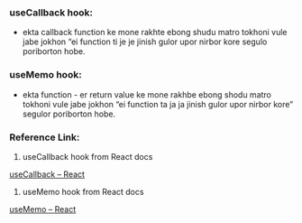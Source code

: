 ### useCallback hook:

- ekta callback function ke mone rakhte ebong shudu matro tokhoni vule jabe jokhon “ei function ti je je jinish gulor upor nirbor kore segulo poriborton hobe.

### useMemo hook:

- ekta function - er return value ke mone rakhbe ebong shodu matro tokhoni vule jabe jokhon “ei function ta ja ja jinish gulor upor nirbor kore” segulor poriborton hobe.

### Reference Link:

1. useCallback hook from React docs

[useCallback – React](https://react.dev/reference/react/useCallback)

1. useMemo hook from React docs

[useMemo – React](https://react.dev/reference/react/useMemo)
